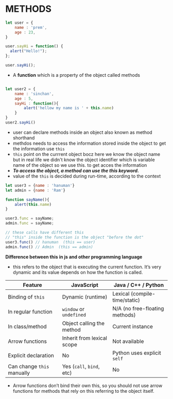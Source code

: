 # METHODS 

```js
let user = {
    name : 'prem',
    age : 23,
}

user.sayHi = function() {
  alert("Hello!");
};

user.sayHi();

```

+ A **function** which is a property of the object called methods


```js

let user2 = {
    name : 'sinchan',
    age : 5,
    sayHi : function(){
        alert('hellow my name is ' + this.name)
    }
}
user2.sayHi()
```
+ user can declare methods inside an object also known as method shorthand
+ methdos needs to access the information stored inside the object to get the information use `this`
+ `this` point on the currrent object bocz here we know the object name but in real life we didn't know the object identifier which is variable name of the object so we use this. to get acces the information 
+ ***To access the object, a method can use the this keyword.***
+ value of the `this` is decided during run-time, according to the context

```js
let user3 = {name : 'hanuman'}
let admin = {name : 'Ram'}

function sayName(){
    alert(this.name)
}

user3.func = sayName;
admin.func = sayName;

// these calls have different this
// "this" inside the function is the object "before the dot"
user3.func() // hanuman  (this == user)
admin.func() // Admin  (this == admin)
```

**Difference between this in js and other programming language**
+ this refers to the object that is executing the current function. It’s very dynamic and its value depends on how the function is called.

 Feature                    | JavaScript                 | Java / C++ / Python            
 -------------------------- | -------------------------- | ------------------------------ 
 Binding of `this`          | Dynamic (runtime)          | Lexical (compile-time/static)  
 In regular function        | `window` or `undefined`    | N/A (no free-floating methods) 
 In class/method            | Object calling the method  | Current instance               
 Arrow functions            | Inherit from lexical scope | Not available                  
 Explicit declaration       | No                         | Python uses explicit `self`    
 Can change `this` manually | Yes (`call`, `bind`, etc)  | No                             

+ Arrow functions don’t bind their own this, so you should not use arrow functions for methods that rely on this referring to the object itself.